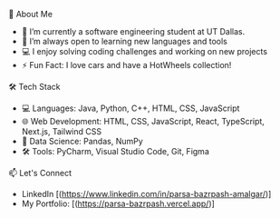 🚀 About Me
  - 🔭 I’m currently a software engineering student at UT Dallas.
  - 🌱 I’m always open to learning new languages and tools
  - 💻 I enjoy solving coding challenges and working on new projects
  - ⚡ Fun Fact: I love cars and have a HotWheels collection!

🛠 Tech Stack
  - 💻 Languages: Java, Python, C++, HTML, CSS, JavaScript
  - 🌐 Web Development: HTML, CSS, JavaScript, React, TypeScript, Next.js, Tailwind CSS
  - 🔢 Data Science: Pandas, NumPy
  - 🛠 Tools: PyCharm, Visual Studio Code, Git, Figma

    
📫 Let's Connect
   - LinkedIn [(https://www.linkedin.com/in/parsa-bazrpash-amalgar/)]
   - My Portfolio: [(https://parsa-bazrpash.vercel.app/)]
